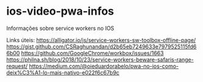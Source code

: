 # ios-video-pwa-infos
Informações sobre service workers no IOS

Links úteis:
https://alligator.io/js/service-workers-sw-toolbox-offline-page/
https://gist.github.com/CSRaghunandan/d2b65eb7249633e7979525115fd66b00
https://github.com/GoogleChrome/workbox/issues/1663
https://philna.sh/blog/2018/10/23/service-workers-beware-safaris-range-request/
https://medium.com/@oieduardorabelo/pwa-no-ios-como-deix%C3%A1-lo-mais-nativo-e022f6c67b9c
